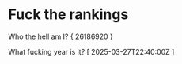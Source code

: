 # Fuck the rankings

Who the hell am I?
{ 26186920 }

What fucking year is it?
[ 2025-03-27T22:40:00Z ]
